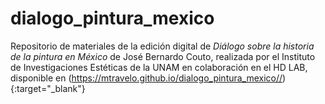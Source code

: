 # dialogo_pintura_mexico
Repositorio de materiales de la edición digital de _Diálogo sobre la historia de la pintura en México_ de José Bernardo Couto, realizada por el Instituto de Investigaciones Estéticas de la UNAM en colaboración en el HD LAB, disponible en (https://mtravelo.github.io/dialogo_pintura_mexico//){:target="_blank"}